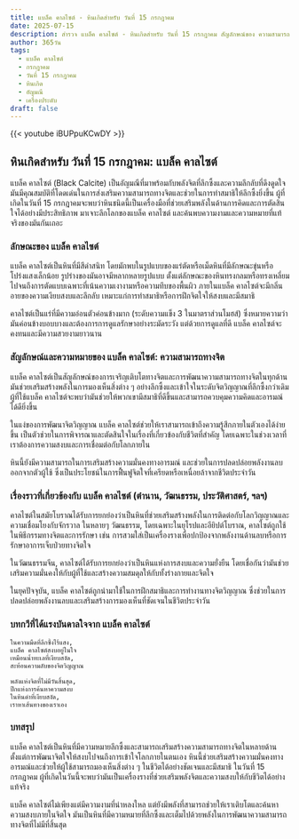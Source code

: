 ```yaml
---
title: แบล็ค คาลไซต์ - หินเกิดสำหรับ วันที่ 15 กรกฎาคม
date: 2025-07-15
description: สำรวจ แบล็ค คาลไซต์ - หินเกิดสำหรับ วันที่ 15 กรกฎาคม สัญลักษณ์ของ ความสามารถทางจิต มาเรียนรู้ความหมายลึกซึ้งของหินพิเศษนี้
author: 365วัน
tags:
  - แบล็ค คาลไซต์
  - กรกฎาคม
  - วันที่ 15 กรกฎาคม
  - หินเกิด
  - อัญมณี
  - เครื่องประดับ
draft: false
---
```


{{< youtube iBUPpuKCwDY >}}

## หินเกิดสำหรับ วันที่ 15 กรกฎาคม: แบล็ค คาลไซต์

แบล็ค คาลไซต์ (Black Calcite) เป็นอัญมณีที่มาพร้อมกับพลังจิตที่ลึกซึ้งและความลึกลับที่ดึงดูดใจ มันมีคุณสมบัติที่โดดเด่นในการส่งเสริมความสามารถทางจิตและช่วยในการทำสมาธิให้ลึกซึ้งยิ่งขึ้น ผู้ที่เกิดในวันที่ 15 กรกฎาคมจะพบว่าหินชนิดนี้เป็นเครื่องมือที่ช่วยเสริมพลังในด้านการคิดและการตัดสินใจได้อย่างมีประสิทธิภาพ มาเจาะลึกโลกของแบล็ค คาลไซต์ และค้นพบความงามและความหมายที่แท้จริงของมันกันเถอะ

### ลักษณะของ แบล็ค คาลไซต์

แบล็ค คาลไซต์เป็นหินที่มีสีดำสนิท โดยมักพบในรูปแบบของแร่ตัดหรือเม็ดหินที่มีลักษณะขุ่นหรือโปร่งแสงเล็กน้อย รูปร่างของมันอาจมีหลากหลายรูปแบบ ตั้งแต่ลักษณะของหินทรงกลมหรือทรงเหลี่ยม ไปจนถึงการตัดแบบเฉพาะที่เน้นความเงางามหรือความทึบของพื้นผิว ภายในแบล็ค คาลไซต์จะมีกลิ่นอายของความเงียบสงบและลึกลับ เหมาะแก่การทำสมาธิหรือการฝึกจิตใจให้สงบและมีสมาธิ

คาลไซต์เป็นแร่ที่มีความอ่อนตัวค่อนข้างมาก (ระดับความแข็ง 3 ในมาตราส่วนโมฮส์) ซึ่งหมายความว่ามันค่อนข้างบอบบางและต้องการการดูแลรักษาอย่างระมัดระวัง แต่ด้วยการดูแลที่ดี แบล็ค คาลไซต์จะคงทนและมีความสวยงามยาวนาน

### สัญลักษณ์และความหมายของ แบล็ค คาลไซต์: ความสามารถทางจิต

แบล็ค คาลไซต์เป็นสัญลักษณ์ของการเจริญเติบโตทางจิตและการพัฒนาความสามารถทางจิตในทุกด้าน มันช่วยเสริมสร้างพลังในการมองเห็นสิ่งต่าง ๆ อย่างลึกซึ้งและเข้าใจในระดับจิตวิญญาณที่ลึกซึ้งกว่าเดิม ผู้ที่ใช้แบล็ค คาลไซต์จะพบว่ามันช่วยให้พวกเขามีสมาธิที่ดีขึ้นและสามารถควบคุมความคิดและอารมณ์ได้ดียิ่งขึ้น

ในแง่ของการพัฒนาจิตวิญญาณ แบล็ค คาลไซต์ช่วยให้เราสามารถเข้าถึงความรู้สึกภายในตัวเองได้ง่ายขึ้น เป็นตัวช่วยในการพิจารณาและตัดสินใจในเรื่องที่เกี่ยวข้องกับชีวิตที่สำคัญ โดยเฉพาะในช่วงเวลาที่เราต้องการความสงบและการเชื่อมต่อกับโลกภายใน

หินนี้ยังมีความสามารถในการเสริมสร้างความมั่นคงทางอารมณ์ และช่วยในการปลดปล่อยพลังงานลบออกจากตัวผู้ใช้ ซึ่งเป็นประโยชน์ในการฟื้นฟูจิตใจที่เครียดหรือเหนื่อยล้าจากชีวิตประจำวัน

### เรื่องราวที่เกี่ยวข้องกับ แบล็ค คาลไซต์ (ตำนาน, วัฒนธรรม, ประวัติศาสตร์, ฯลฯ)

คาลไซต์ในสมัยโบราณได้รับการยกย่องว่าเป็นหินที่ช่วยเสริมสร้างพลังในการติดต่อกับโลกวิญญาณและความเชื่อมโยงกับจักรวาล ในหลายๆ วัฒนธรรม, โดยเฉพาะในยุโรปและอียิปต์โบราณ, คาลไซต์ถูกใช้ในพิธีกรรมทางจิตและการรักษา เช่น การสวมใส่เป็นเครื่องรางเพื่อปกป้องจากพลังงานด้านลบหรือการรักษาอาการเจ็บป่วยทางจิตใจ

ในวัฒนธรรมจีน, คาลไซต์ได้รับการยกย่องว่าเป็นหินแห่งการสงบและความยั่งยืน โดยเชื่อกันว่ามันช่วยเสริมความมั่นคงให้กับผู้ที่ใช้และสร้างความสมดุลให้กับทั้งร่างกายและจิตใจ

ในยุคปัจจุบัน, แบล็ค คาลไซต์ถูกนำมาใช้ในการฝึกสมาธิและการทำงานทางจิตวิญญาณ ซึ่งช่วยในการปลดปล่อยพลังงานลบและเสริมสร้างการมองเห็นที่ชัดเจนในชีวิตประจำวัน

### บทกวีที่ได้แรงบันดาลใจจาก แบล็ค คาลไซต์

```
ในความมืดที่ลึกซึ้งไร้แสง,
แบล็ค คาลไซต์สงบอยู่ในใจ
เหมือนน้ำทะเลที่เงียบสงัด,
สะท้อนความลับของจิตวิญญาณ

พลังแห่งจิตที่ไม่มีวันสิ้นสุด,
ปีกแห่งการค้นหาความสงบ
ในหินดำที่เงียบสงัด,
เราหาเส้นทางของเราเอง
```

### บทสรุป

แบล็ค คาลไซต์เป็นหินที่มีความหมายลึกซึ้งและสามารถเสริมสร้างความสามารถทางจิตในหลายด้าน ตั้งแต่การพัฒนาจิตใจให้สงบไปจนถึงการเข้าใจโลกภายในตนเอง หินนี้ช่วยเสริมสร้างความมั่นคงทางอารมณ์และช่วยให้ผู้ใช้สามารถมองเห็นสิ่งต่าง ๆ ในชีวิตได้อย่างชัดเจนและมีสมาธิ ในวันที่ 15 กรกฎาคม ผู้ที่เกิดในวันนี้จะพบว่ามันเป็นเครื่องรางที่ช่วยเสริมพลังจิตและความสงบให้กับชีวิตได้อย่างแท้จริง

แบล็ค คาลไซต์ไม่เพียงแต่มีความงามที่น่าหลงใหล แต่ยังมีพลังที่สามารถช่วยให้เราเติบโตและค้นหาความสงบภายในจิตใจ มันเป็นหินที่มีความหมายที่ลึกซึ้งและเต็มไปด้วยพลังในการพัฒนาความสามารถทางจิตที่ไม่มีที่สิ้นสุด